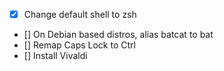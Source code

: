 - [x] Change default shell to zsh
- [] On Debian based distros, alias batcat to bat
- [] Remap Caps Lock to Ctrl
- [] Install Vivaldi
